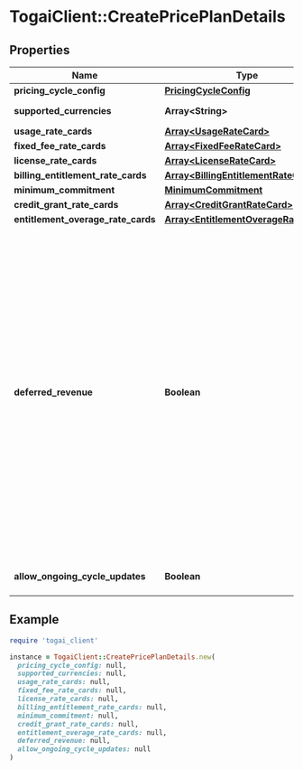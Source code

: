 # TogaiClient::CreatePricePlanDetails

## Properties

| Name | Type | Description | Notes |
| ---- | ---- | ----------- | ----- |
| **pricing_cycle_config** | [**PricingCycleConfig**](PricingCycleConfig.md) |  | [optional] |
| **supported_currencies** | **Array&lt;String&gt;** | List of currencies supported by the price plan |  |
| **usage_rate_cards** | [**Array&lt;UsageRateCard&gt;**](UsageRateCard.md) | List of usage rate cards | [optional] |
| **fixed_fee_rate_cards** | [**Array&lt;FixedFeeRateCard&gt;**](FixedFeeRateCard.md) |  | [optional] |
| **license_rate_cards** | [**Array&lt;LicenseRateCard&gt;**](LicenseRateCard.md) |  | [optional] |
| **billing_entitlement_rate_cards** | [**Array&lt;BillingEntitlementRateCard&gt;**](BillingEntitlementRateCard.md) |  | [optional] |
| **minimum_commitment** | [**MinimumCommitment**](MinimumCommitment.md) |  | [optional] |
| **credit_grant_rate_cards** | [**Array&lt;CreditGrantRateCard&gt;**](CreditGrantRateCard.md) |  | [optional] |
| **entitlement_overage_rate_cards** | [**Array&lt;EntitlementOverageRateCard&gt;**](EntitlementOverageRateCard.md) |  | [optional] |
| **deferred_revenue** | **Boolean** | This option can be enabled while creating a price plan to opt for deferred revenue finalization. i.e, Togai will assume that the price plan may change any time during the pricing cycle and  thereby does not compute the revenue in near-real time.  This gives the flexibility of editing rate cards in price plan from beginning of the pricing cycle. Enabling this mode comes with the following limitations. 1. Following rate cards are not supported under a &#x60;deferredRevenue&#x60; plan     * creditGrantRateCards,     * billingEntitlementRateCards,     * entitlementOverageRateCards,     * IN_ADVANCE fixedFeeRateCards,     * IN_ADVANCE licenseRateCards 2. Metrics API return revenue metrics only after the grace period of the account&#39;s pricing cycle  (i.e, only once the invoice becomes DUE)  | [optional] |
| **allow_ongoing_cycle_updates** | **Boolean** | Allow changes to price plan from the beginning of the ongoing cycle.  | [optional] |

## Example

```ruby
require 'togai_client'

instance = TogaiClient::CreatePricePlanDetails.new(
  pricing_cycle_config: null,
  supported_currencies: null,
  usage_rate_cards: null,
  fixed_fee_rate_cards: null,
  license_rate_cards: null,
  billing_entitlement_rate_cards: null,
  minimum_commitment: null,
  credit_grant_rate_cards: null,
  entitlement_overage_rate_cards: null,
  deferred_revenue: null,
  allow_ongoing_cycle_updates: null
)
```

